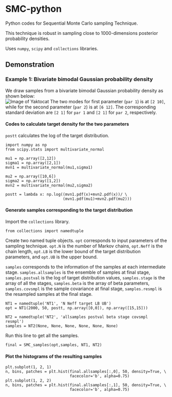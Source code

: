 # SMC-python
Python codes for Sequential Monte Carlo sampling Technique. 

This technique is robust in sampling close to 1000-dimensions posterior probability 
densities.

Uses `numpy`, `scipy` and `collections` libraries. 

## Demonstration 
### Example 1: Bivariate bimodal Gaussian probability density

We draw samples from a bivariate bimodal Gaussian probability density as shown below:   
![Image of Yaktocat](https://github.com/rishabhdutta/SMC-python/blob/master/figures/Figure_1.png)
The two modes for first parameter (`par 1`) is at `[2 10]`, while for the second
parameter (`par 2`) is at `[6 12]`. The corresponding standard deviation are 
`[2 1]` for `par 1` and `[2 1]` for `par 2`, respectively. 

#### Codes to calculate target density for the two parameters
`postt` calculates the log of the target distribution.
```
import numpy as np
from scipy.stats import multivariate_normal

mu1 = np.array([2,12])
sigma1 = np.array([2,1])
mvn1 = multivariate_normal(mu1,sigma1) 

mu2 = np.array([10,6])
sigma2 = np.array([1,2])
mvn2 = multivariate_normal(mu2,sigma2)

postt = lambda x: np.log((mvn1.pdf(x)+mvn2.pdf(x))/ \
                         (mvn1.pdf(mu1)+mvn2.pdf(mu2))) 
```
 
#### Generate samples corresponding to the target distribution
Import the `collections` library.  
```
from collections import namedtuple
```
Create two named tuple objects. `opt` corresponds to input parameters of the 
sampling technique. `opt.N` is the number of Markov chains, `opt.Neff` is the 
chain length, `opt.LB` is the lower bound of the target distribution parameters,
and `opt.UB` is the upper bound.  

`samples` corresponds to the information of the samples at each intermediate 
stage. `samples.allsamples` is the ensemble of samples at final stage, `samples.postval`
is the log of target distribution values, `samples.stage` is the array of all 
the stages, `samples.beta` is the array of beta parameters, `samples.covsmpl` is
the sample covariance at final stage, `samples.resmpl` is the resampled samples
at the final stage. 
```
NT1 = namedtuple('NT1', 'N Neff target LB UB')
opt = NT1(2000, 50, postt, np.array([0,0]), np.array([15,15]))

NT2 = namedtuple('NT2', 'allsamples postval beta stage covsmpl resmpl')
samples = NT2(None, None, None, None, None, None)
```
Run this line to get all the samples. 
```
final = SMC_samples(opt,samples, NT1, NT2)
```
#### Plot the histograms of the resulting samples
```
plt.subplot(1, 2, 1)
n, bins, patches = plt.hist(final.allsamples[:,0], 50, density=True, \
                            facecolor='b', alpha=0.75)
plt.subplot(1, 2, 2)
n, bins, patches = plt.hist(final.allsamples[:,1], 50, density=True, \
                            facecolor='b', alpha=0.75)
```                        
 
 